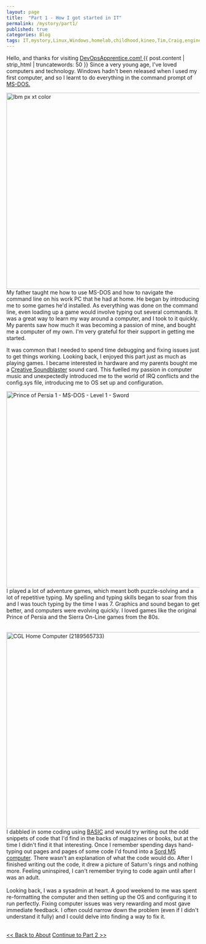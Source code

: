```yaml
---
layout: page
title:  "Part 1 - How I got started in IT"
permalink: /mystory/part1/
published: true
categories: Blog
tags: IT,mystory,Linux,Windows,homelab,childhood,kineo,Tim,Craig,engineer,application,developer,coding,sysadmin,systems,administrator,qualifications,certifications,aberystwyth,university,study,music,xp-30,cubase,sx3,ms-dos,prince,persia,sierra,online,on-line,ibm,adventure,games,soundblaster,creative,sord,m5,birmingham,english,degree,basic,gcse,recording,writing,monitors,four,three,senior,client,services,manager,architect,developers,technical,ubuntu,php,apache,mysql,postgresql,postgres,server,dual boot,comptia,security+,network+,aws,azure
---
```

Hello, and thanks for visiting <a href="/">DevOpsApprentice.com! </a>
{{ post.content | strip_html | truncatewords: 50 }}
Since a very young age, I've loved computers and technology. Windows hadn't been released when I used my first computer, and so I learnt to do everything in the command prompt of <a href="https://en.wikipedia.org/wiki/MS-DOS" target="_blank">MS-DOS.</a>

<a title="Ruben de Rijcke - http://dendmedia.com/vintage/, CC BY 3.0 &lt;https://creativecommons.org/licenses/by/3.0&gt;, via Wikimedia Commons" href="https://commons.wikimedia.org/wiki/File:Ibm_px_xt_color.jpg" target="_blank"><img width="512" alt="Ibm px xt color" class="leftimg" src="https://upload.wikimedia.org/wikipedia/commons/thumb/6/6a/Ibm_px_xt_color.jpg/512px-Ibm_px_xt_color.jpg"></a>
My father taught me how to use MS-DOS and how to navigate the command line on his work PC that he had at home. He began by introducing me to some games he'd installed. As everything was done on the command line, even loading up a game would involve typing out several commands. It was a great way to learn my way around a computer, and I took to it quickly. My parents saw how much it was becoming a passion of mine, and bought me a computer of my own. I'm very grateful for their support in getting me started.    

It was common that I needed to spend time debugging and fixing issues just to get things working. Looking back, I enjoyed this part just as much as playing games. I became interested in hardware and my parents bought me a <a href="https://en.wikipedia.org/wiki/Sound_Blaster" target="_blank">Creative Soundblaster</a> sound card. This fuelled my passion in computer music and unexpectedly introduced me to the world of IRQ conflicts and the config.sys file, introducing me to OS set up and configuration.

<a title="Jordan Mechner, CC BY-SA 4.0 &lt;https://creativecommons.org/licenses/by-sa/4.0&gt;, via Wikimedia Commons" href="https://commons.wikimedia.org/wiki/File:Prince_of_Persia_1_-_MS-DOS_-_Level_1_-_Sword.png" target="_blank"><img width="512" alt="Prince of Persia 1 - MS-DOS - Level 1 - Sword" class="rightimg" src="https://upload.wikimedia.org/wikipedia/commons/d/dc/Prince_of_Persia_1_-_MS-DOS_-_Level_1_-_Sword.png"></a>
I played a lot of adventure games, which meant both puzzle-solving and a lot of repetitive typing. My spelling and typing skills began to soar from this and I was touch typing by the time I was 7. Graphics and sound began to get better, and computers were evolving quickly. I loved games like the original Prince of Persia and the Sierra On-Line games from the 80s.   
<br>


<a title="Marcin Wichary from San Francisco, U.S.A., CC BY 2.0 &lt;https://creativecommons.org/licenses/by/2.0&gt;, via Wikimedia Commons" href="https://commons.wikimedia.org/wiki/File:CGL_Home_Computer_(2189565733).jpg" target="_blank"><img width="512" alt="CGL Home Computer (2189565733)" class="leftimg" src="https://upload.wikimedia.org/wikipedia/commons/thumb/e/e7/CGL_Home_Computer_%282189565733%29.jpg/512px-CGL_Home_Computer_%282189565733%29.jpg"></a>
I dabbled in some coding using <a href="https://en.wikipedia.org/wiki/BASIC" target="_blank">BASIC</a> and would try writing out the odd snippets of code that I'd find in the backs of magazines or books, but at the time I didn't find it that interesting. Once I remember spending days hand-typing out pages and pages of some code I'd found into a <a href="https://en.wikipedia.org/wiki/Sord_M5" target="_blank">Sord M5 computer</a>. There wasn't an explanation of what the code would do. After I finished writing out the code, it drew a picture of Saturn's rings and nothing more. Feeling uninspired, I can't remember trying to code again until after I was an adult.
<br><br>
Looking back, I was a sysadmin at heart. A good weekend to me was spent re-formatting the computer and then setting up the OS and configuring it to run perfectly. Fixing computer issues was very rewarding and most gave immediate feedback. I often could narrow down the problem (even if I didn't understand it fully) and I could delve into finding a way to fix it.
<br><br>
<div><a id="l" href="/about"><< Back to About</a>&nbsp;<a id="r" href="/mystory/part2">Continue to Part 2 >></a></div>
<br>
